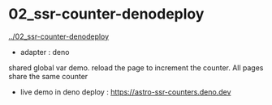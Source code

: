 # 02_ssr-counter-denodeploy
[../02_ssr-counter-denodeploy](../02_ssr-counter-denodeploy)

* adapter : deno

shared global var demo. reload the page to increment the counter. All pages share the same counter

* live demo in deno deploy : https://astro-ssr-counters.deno.dev
